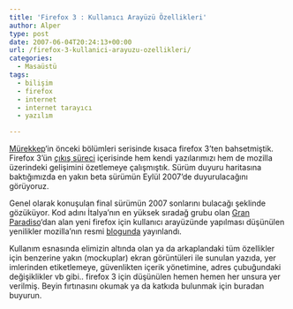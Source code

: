 ```yaml
---
title: 'Firefox 3 : Kullanıcı Arayüzü Özellikleri'
author: Alper
type: post
date: 2007-06-04T20:24:13+00:00
url: /firefox-3-kullanici-arayuzu-ozellikleri/
categories:
  - Masaüstü
tags:
  - bilişim
  - firefox
  - internet
  - internet tarayıcı
  - yazılım

---
```

[Mürekkep][1]&#8216;in önceki bölümleri serisinde kısaca firefox 3&#8217;ten bahsetmiştik. Firefox 3&#8217;ün [çıkış süreci][2] içerisinde hem kendi yazılarımızı hem de mozilla üzerindeki gelişimini özetlemeye çalışmıştık. Sürüm duyuru haritasına baktığımızda en yakın beta sürümün Eylül 2007&#8217;de duyurulacağını görüyoruz. 

Genel olarak konuşulan final sürümün 2007 sonlarını bulacağı şeklinde gözüküyor. Kod adını İtalya’nın en yüksek sıradağ grubu olan [Gran Paradiso][3]‘dan alan yeni firefox için kullanıcı arayüzünde yapılması düşünülen yenilikler mozilla&#8217;nın resmi [blogunda][4] yayınlandı. 

Kullanım esnasında elimizin altında olan ya da arkaplandaki tüm özellikler için benzerine yakın (mockuplar) ekran görüntüleri ile sunulan yazıda, yer imlerinden etiketlemeye, güvenlikten içerik yönetimine, adres çubuğundaki değişiklikler vb gibi.. firefox 3 için düşünülen hemen hemen her unsura yer verilmiş. Beyin fırtınasını okumak ya da katkıda bulunmak için buradan buyurun.

 [1]: https://www.murekkep.org/
 [2]: http://wiki.mozilla.org/Firefox3/Schedule
 [3]: http://en.wikipedia.org/wiki/Gran_Paradiso
 [4]: http://blog.mozilla.com/